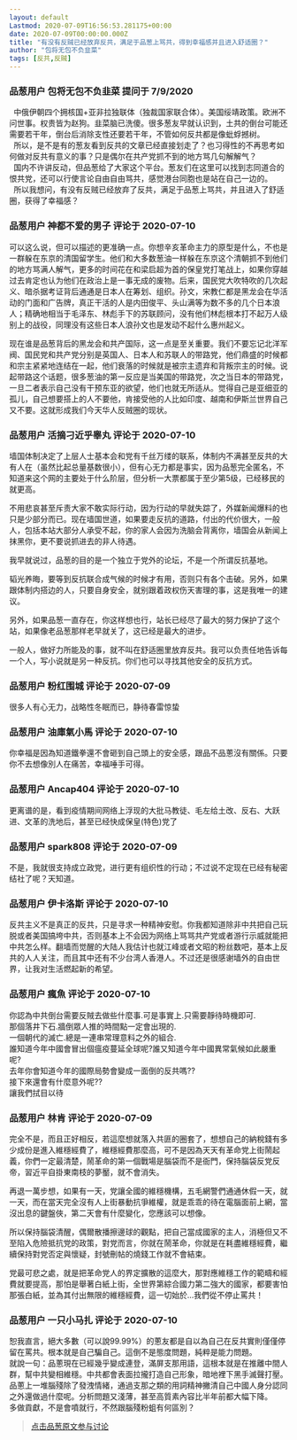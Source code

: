 ```yaml
---
layout: default
Lastmod: 2020-07-09T16:56:53.281175+00:00
date: 2020-07-09T00:00:00.000Z
title: "有没有反贼已经放弃反共，满足于品葱上骂共，得到幸福感并且进入舒适圈？"
author: "包将无包不负韭菜"
tags: [反共,反贼]
---
```



### 品葱用户 **包将无包不负韭菜** 提问于 7/9/2020
    
  中俄伊朝四个拥核国+亚非拉独联体（独裁国家联合体）。美国绥靖政策。欧洲不问世事。权贵皆为赵狗。韭菜脑已洗傻。很多葱友早就认识到，土共的倒台可能还需要若干年，倒台后消除支性还要若干年，不管如何反共都是像蚍蜉撼树。  
  所以，是不是有的葱友看到反共的文章已经直接划走了？也习得性的不再思考如何做对反共有意义的事？只是偶尔在共产党抓不到的地方骂几句解解气？  
  国内不许讲反动，但品葱给了大家这个平台。葱友们在这里可以找到志同道合的恨共党，还可以行使言论自由自由骂共，感觉港台同胞也是站在自己一边的。  
  所以我想问，有没有反贼已经放弃了反共，满足于品葱上骂共，并且进入了舒适圈，获得了幸福感？
    
                

### 品葱用户 **神都不爱的男子** 评论于 2020-07-10
        
可以这么说，但可以描述的更准确一点。你想辛亥革命主力的原型是什么，不也是一群躲在东京的清国留学生。他们和大多数葱油一样躲在东京这个清朝抓不到他们的地方骂满人解气，更多的时间花在和梁启超为首的保皇党打笔战上，如果你穿越过去肯定也认为他们在政治上是一事无成的废物。后来，国民党大吹特吹的几次起义、暗杀据考证背后通通是日本人在筹划、组织。孙文，宋教仁都是黑龙会在华活动的门面和广告牌，真正干活的人是内田俊平、头山满等为数不多的几个日本浪人；精确地相当于毛泽东、林彪手下的苏联顾问，没有他们林彪根本打不起万人级别上的战役，同理没有这些日本人浪孙文也是发动不起什么惠州起义。  
  
现在谁是品葱背后的黑龙会和共产国际，这一点是至关重要。我们不要忘记北洋军阀、国民党和共产党分别是英国人、日本人和苏联人的带路党，他们鼎盛的时候都和宗主紧紧地连结在一起，他们衰落的时候就是被宗主遗弃和背叛宗主的时候。说起带路这个话题，很多葱油的第一反应是当美国的带路党，次之当日本的带路党，一旦二者表示自己没有干预东亚的欲望，他们也就无所适从。觉得自己是亚细亚的孤儿，自己想要搭上的人不要他，肯接受他的人比如印度、越南和伊斯兰世界自己又不要。这就形成我们今天华人反贼圈的现状。
        
                

### 品葱用户 **活摘刁近乎睾丸** 评论于 2020-07-10
        
墙国体制决定了上层人士基本会和党有千丝万缕的联系，体制内不满甚至反共的大有人在（虽然比起总量基数很小），但有心无力都是事实，因为品葱完全匿名，不知道来这个网的主要处于什么阶层，但分析一大票都属于至少第5级，已经移民的就更高。  
  
不用悲哀甚至斥责大家不敢实际行动，因为行动的早就失踪了，外媒新闻爆料的也只是少部分而已。现在墙国世道，如果要走反抗的道路，付出的代价很大，一般人，包括本站大部分人承受不起，你的家人会因为洗脑会背离你，墙国会从新闻上抹黑你，更不要说抓进去的非人待遇。  
  
我早就说过，品葱的目的是一个独立于党外的论坛，不是一个所谓反抗基地。  
  
韬光养晦，要等到反抗联合成气候的时候才有用，否则只有各个击破。另外，如果跟体制内搭边的人，只要自身安全，就别跟着政权伤天害理的事，这是我唯一的建议。  
  
另外，如果品葱一直存在，你这样想也行，站长已经尽了最大的努力保护了这个站，如果像老品葱那样老早就关了，这已经是最大的进步。  
  
一般人，做好力所能及的事，就不叫在舒适圈里放弃反共。我可以负责任地告诉每一个人，写小说就是另一种反抗。你们也可以寻找其他安全的反抗方式。
        
                

### 品葱用户 **粉红围城** 评论于 2020-07-09
        
很多人有心无力，战略性冬眠而已，静待春雷惊蛰
        
                

### 品葱用户 **油庫氣小馬** 评论于 2020-07-10
        
你幸福是因為知道鐵拳還不會砸到自己頭上的安全感，跟品不品蔥沒有關係。只要你不去想像別人在痛苦，幸福唾手可得。
        
                

### 品葱用户 **Ancap404** 评论于 2020-07-10
        
更离谱的是，看到疫情期间网络上浮现的大批马教徒、毛左给土改、反右、大跃进、文革的洗地后，甚至已经快成保皇(特色)党了
        
                

### 品葱用户 **spark808** 评论于 2020-07-09
        
不是，我就很支持成立政党，进行更有组织性的行动；不过说不定现在已经有秘密结社了呢？天知道。
        
                

### 品葱用户 **伊卡洛斯** 评论于 2020-07-10
        
反共主义不是真正的反共，只是寻求一种精神安慰。你我都知道除非中共把自己玩脱或者美国搞垮中共，否则基本上不会因为网络上骂骂共产党或者游行示威就能把中共怎么样。翻墙而觉醒的大陆人我估计也就江峰或者文昭的粉丝数吧，基本上反共的人人关注，而且其中还有不少台湾人香港人。不过还是很感谢墙外的自由世界，让我对生活燃起新的希望。
        
                

### 品葱用户 **瘋魚** 评论于 2020-07-10
        
你認為中共倒台需要反賊去做些什麼事.可是事實上.只需要靜待時機即可.  
那個落井下石.牆倒眾人推的時間點一定會出現的.  
一個朝代的滅亡.總是一連串常理意料之外的組合.  
誰知道今年中國會冒出個瘟疫蔓延全球呢?誰又知道今年中國異常氣候如此嚴重呢?  
去年你會知道今年的國際局勢會變成一面倒的反共嗎??  
接下來還會有什麼意外呢??  
讓我們拭目以待
        
                

### 品葱用户 **林肯** 评论于 2020-07-09
        
完全不是，而且正好相反，若這麼想就落入共匪的圈套了，想想自己的納稅錢有多少成份是進入維穩經費了，維穩經費那麼高，可不是因為天天有革命党上街鬧起義，你們一定最清楚，鬧革命的第一個戰場是腦袋而不是衙門，保持腦袋反党反帝，習近平自掛東南枝的夢靨，就不會消失。  
  
再退一萬步想，如果有一天，党讓全國的維穩機構，五毛網警們通通休假一天，就一天，而在當天完全沒有人上街暴動抗爭維權，就是乖乖的待在電腦面前上網，當沒出息的鍵盤俠，第二天會有什麼變化，您應該可以想像。  
  
所以保持腦袋清醒，偶爾散播擦邊球的觀點，把自己當成國家的主人，消極但又不至陷入危險抵抗党的政策，對党而言，你就在鬧革命，你就是在耗盡維穩經費，繼續保持對党否定與懷疑，封號刪帖的燒錢工作就不會結束。  
  
党最可悲之處，就是把革命党人的界定擴散的這麼大，那對應維穩工作的範疇和經費就要提高，那怕是舉著白紙上街，全世界第綜合國力第二強大的國家，都要害怕那張白紙，並為其付出無限的維穩經費，這一切始於...我們從不停止罵共！
        
                

### 品葱用户 **一只小马扎** 评论于 2020-07-10
        
恕我直言，絕大多數（可以說99.99%）的蔥友都是自以為自己在反共實則僅僅停留在罵共。根本就是自己騙自己。這倒不是態度問題，純粹是能力問題。  
就說一句：品蔥現在已經幾乎變成連登，滿屏支那用語，這根本就是在推離中間人群，幫中共變相維穩。中共都會表面拉攏打造自己形象，暗地裡下黑手滅聲打壓。品蔥上一堆腦殘除了發洩情緒，通過支那之類的用詞精神撇清自己中國人身分認同之外還做過什麼呢。分析問題又淺薄，甚至高質素內容比半年前都大幅下降。  
多做貢獻，不是會噴就行，不然跟腦殘粉蛆有何區別？
        
                





> [点击品葱原文参与讨论](https://pincong.rocks/question/28292)

